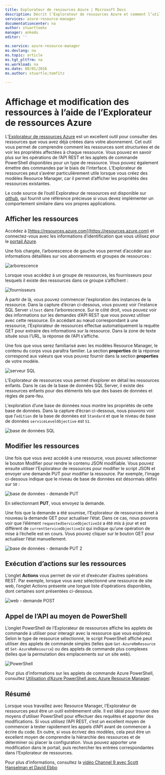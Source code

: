 ```yaml
---
title: Explorateur de ressources Azure | Microsoft Docs
description: Décrit l’Explorateur de ressources Azure et comment l’utiliser pour afficher et mettre à jour des déploiements par le biais d’Azure Resource Manager
services: azure-resource-manager
documentationcenter: na
author: stuartleeks
manager: ankodu
editor: ''

ms.service: azure-resource-manager
ms.devlang: na
ms.topic: article
ms.tgt_pltfrm: na
ms.workload: na
ms.date: 08/01/2016
ms.author: stuartle;tomfitz

---
```

# Affichage et modification des ressources à l’aide de l’Explorateur de ressources Azure
L’[Explorateur de ressources Azure](https://resources.azure.com) est un excellent outil pour consulter des ressources que vous avez déjà créées dans votre abonnement. Cet outil vous permet de comprendre comment les ressources sont structurées et de voir les propriétés affectées à chaque ressource. Vous pouvez en savoir plus sur les opérations de l’API REST et les applets de commande PowerShell disponibles pour un type de ressource. Vous pouvez également émettre des commandes par le biais de l’interface. L’Explorateur de ressources peut s’avérer particulièrement utile lorsque vous créez des modèles Resource Manager, car il permet d’afficher les propriétés des ressources existantes.

Le code source de l’outil Explorateur de ressources est disponible sur [github](https://github.com/projectkudu/ARMExplorer), qui fournit une référence précieuse si vous devez implémenter un comportement similaire dans vos propres applications.

## Afficher les ressources
Accédez à [https://resources.azure.com](https://resources.azure.com) et connectez-vous avec les informations d’identification que vous utilisez pour le [portail Azure](https://portal.azure.com).

Une fois chargée, l’arborescence de gauche vous permet d’accéder aux informations détaillées sur vos abonnements et groupes de ressources :

![arborescence](./media/resource-manager-resource-explorer/are-01-treeview.png)

Lorsque vous accédez à un groupe de ressources, les fournisseurs pour lesquels il existe des ressources dans ce groupe s’affichent :

![fournisseurs](./media/resource-manager-resource-explorer/are-02-treeview-providers.png)

À partir de là, vous pouvez commencer l’exploration des instances de la ressource. Dans la capture d’écran ci-dessous, vous pouvez voir l’instance SQL Server `sltest` dans l’arborescence. Sur le côté droit, vous pouvez voir des informations sur les demandes d’API REST que vous pouvez utiliser avec cette ressource. En accédant au nœud correspondant à une ressource, l’Explorateur de ressources effectue automatiquement la requête GET pour extraire des informations sur la ressource. Dans la zone de texte située sous l’URL, la réponse de l’API s’affiche.

Une fois que vous serez familiarisé avec les modèles Resource Manager, le contenu du corps vous paraîtra familier. La section **properties** de la réponse correspond aux valeurs que vous pouvez fournir dans la section **properties** de votre modèle.

![serveur SQL](./media/resource-manager-resource-explorer/are-03-sqlserver-with-response.png)

L’Explorateur de ressources vous permet d’explorer en détail les ressources enfants. Dans le cas de la base de données SQL Server, il existe des ressources enfants pour des éléments tels que des bases de données et règles de pare-feu.

L’exploration d’une base de données nous montre les propriétés de cette base de données. Dans la capture d’écran ci-dessous, nous pouvons voir que l’`edition` de la base de données est `Standard` et que le niveau de base de données `serviceLevelObjective` est `S1`.

![base de données SQL](./media/resource-manager-resource-explorer/are-04-database-get.png)

## Modifier les ressources
Une fois que vous avez accédé à une ressource, vous pouvez sélectionner le bouton Modifier pour rendre le contenu JSON modifiable. Vous pouvez ensuite utiliser l’Explorateur de ressources pour modifier le script JSON et envoyer une demande PUT pour modifier la ressource. Par exemple, l’image ci-dessous indique que le niveau de base de données est désormais défini sur `S0` :

![base de données - demande PUT](./media/resource-manager-resource-explorer/are-05-database-put.png)

En sélectionnant **PUT**, vous envoyez la demande.

Une fois que la demande a été soumise, l’Explorateur de ressources émet à nouveau la demande GET pour actualiser l’état. Dans ce cas, nous pouvons voir que l’élément `requestedServiceObjectiveId` a été mis à jour et est différent de `currentServiceObjectiveId` qui indique qu’une opération de mise à l’échelle est en cours. Vous pouvez cliquer sur le bouton GET pour actualiser l’état manuellement.

![base de données - demande PUT 2](./media/resource-manager-resource-explorer/are-06-database-get2.png)

## Exécution d’actions sur les ressources
L’onglet **Actions** vous permet de voir et d’exécuter d’autres opérations REST. Par exemple, lorsque vous avez sélectionné une ressource de site web, l’onglet Actions présente une longue liste d’opérations disponibles, dont certaines sont présentées ci-dessous.

![web - demande POST](./media/resource-manager-resource-explorer/are-web-post.png)

## Appel de l’API au moyen de PowerShell
L’onglet PowerShell de l’Explorateur de ressources affiche les applets de commande à utiliser pour interagir avec la ressource que vous explorez. Selon le type de ressource sélectionné, le script PowerShell affiché peut utiliser des applets de commande simples (telles que `Get-AzureRmResource` et `Set-AzureRmResource`) ou des applets de commande plus complexes (telles que la permutation des emplacements sur un site web).

![PowerShell](./media/resource-manager-resource-explorer/are-07-powershell.png)

Pour plus d’informations sur les applets de commande Azure PowerShell, consultez [Utilisation d’Azure PowerShell avec Azure Resource Manager](powershell-azure-resource-manager.md).

## Résumé
Lorsque vous travaillez avec Resource Manager, l’Explorateur de ressources peut être un outil extrêmement utile. Il est idéal pour trouver des moyens d’utiliser PowerShell pour effectuer des requêtes et apporter des modifications. Si vous utilisez l’API REST, c’est un excellent moyen de commencer à tester rapidement les appels d’API avant de commencer à écrire du code. En outre, si vous écrivez des modèles, cela peut être un excellent moyen de comprendre la hiérarchie des ressources et de déterminer où placer la configuration. Vous pouvez apporter une modification dans le portail, puis rechercher les entrées correspondantes dans l’Explorateur de ressources.

Pour plus d’informations, consultez la [vidéo Channel 9 avec Scott Hanselman et David Ebbo](https://channel9.msdn.com/Shows/Azure-Friday/Azure-Resource-Manager-Explorer-with-David-Ebbo)

<!---HONumber=AcomDC_0803_2016-->